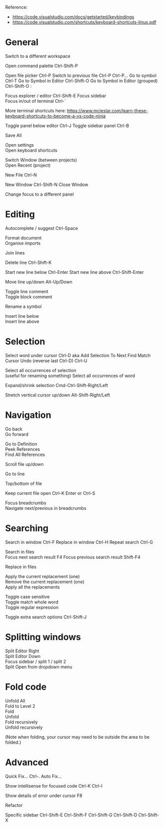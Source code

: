 Reference:
- https://code.visualstudio.com/docs/getstarted/keybindings
- https://code.visualstudio.com/shortcuts/keyboard-shortcuts-linux.pdf



# General

Switch to a different workspace        

Open command palette                   Ctrl-Shift-P

Open file picker                       Ctrl-P
Switch to previous file                Ctrl-P Ctrl-P...
Go to symbol                           Ctrl-T
Go to Symbol in Editor                 Ctrl-Shift-O
Go to Symbol in Editor (grouped)       Ctrl-Shift-O :

Focus explorer / editor                Ctrl-Shift-E
Focus sidebar                          
Focus in/out of terminal               Ctrl-`

More terminal shortcuts here: https://www.mcieslar.com/learn-these-keyboard-shortcuts-to-become-a-vs-code-ninja

Toggle panel below editor              Ctrl-J
Toggle sidebar panel                   Ctrl-B

Save All                               

Open settings                          
Open keyboard shortcuts                

Switch Window (between projects)       
Open Recent (project)                  

New File                               Ctrl-N

New Window                             Ctrl-Shift-N
Close Window                           

Change focus to a different panel      



# Editing

Autocomplete / suggest                 Ctrl-Space

Format document                        
Organise imports                       

Join lines                             

Delete line                            Ctrl-Shift-K

Start new line below                   Ctrl-Enter
Start new line above                   Ctrl-Shift-Enter

Move line up/down                      Alt-Up/Down

Toggle line comment                    
Toggle block comment                   

Rename a symbol                        

Insert line below                      
Insert line above                      



# Selection

Select word under cursor               Ctrl-D
aka Add Selection To Next Find Match
Cursor Undo (reverse last Ctrl-D)      Ctrl-U

Select all occurrences of selection    
(useful for renaming something)
Select all occurrences of word         

Expand/shrink selection                Cmd-Ctrl-Shift-Right/Left

Stretch vertical cursor up/down        Alt-Shift-Right/Left



# Navigation

Go back                                
Go forward                             

Go to Definition                       
Peek References                        
Find All References                    

Scroll file up/down                    

Go to line                             

Top/bottom of file                     

Keep current file open                 Ctrl-K Enter
                                       or
                                       Ctrl-S

Focus breadcrumbs                      
Navigate next/previous in breadcrumbs  



# Searching

Search in window                       Ctrl-F
Replace in window                      Ctrl-H
Repeat search                          Ctrl-G

Search in files                        
Focus next search result               F4
Focus previous search result           Shift-F4

Replace in files                       

Apply the current replacement (one)    
Remove the current replacement (one)   
Apply all the replacements             

Toggle case sensitive                  
Toggle match whole word                
Toggle regular expression              

Toggle extra search options            Ctrl-Shift-J



# Splitting windows

Split Editor Right                     
Split Editor Down                      
Focus sidebar / split 1 / split 2      
Split Open from dropdown menu          



# Fold code

Unfold All                             
Fold to Level 2                        
Fold                                   
Unfold                                 
Fold recursively                       
Unfold recursively                     

(Note when folding, your cursor may need to be outside the area to be folded.)



# Advanced

Quick Fix...                           Ctrl-.
Auto Fix...                            

Show intellisense for focused code     Ctrl-K Ctrl-I

Show details of error under cursor     F8

Refactor                               

Specific sidebar                       Ctrl-Shift-E
                                       Ctrl-Shift-F
                                       Ctrl-Shift-G
                                       Ctrl-Shift-D
                                       Ctrl-Shift-X
